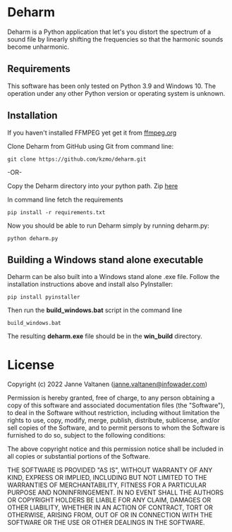 # Deharm

Deharm is a Python application that let's you distort the spectrum of a sound
file by linearly shifting the frequencies so that the harmonic sounds become
unharmonic.

## Requirements

This software has been only tested on Python 3.9 and Windows 10. The operation
under any other Python version or operating system is unknown.

## Installation

If you haven't installed FFMPEG yet get it from [ffmpeg.org](https://www.ffmpeg.org/)

Clone Deharm from GitHub using Git from command line:

``` console
git clone https://github.com/kzmo/deharm.git
```

-OR-

Copy the Deharm directory into your python path. Zip
[here](https://github.com/kzmo/deharm/zipball/master)


In command line fetch the requirements
``` console
pip install -r requirements.txt
```

Now you should be able to run Deharm simply by running deharm.py:
``` console
python deharm.py
```

## Building a Windows stand alone executable

Deharm can be also built into a Windows stand alone .exe file. Follow the
installation instructions above and install also PyInstaller:
``` console
pip install pyinstaller
```

Then run the **build_windows.bat** script in the command line
``` console
build_windows.bat
```

The resulting **deharm.exe** file should be in the **win_build** directory.

# License

Copyright (c) 2022 Janne Valtanen (janne.valtanen@infowader.com)

Permission is hereby granted, free of charge, to any person obtaining a copy
of this software and associated documentation files (the "Software"), to deal
in the Software without restriction, including without limitation the rights
to use, copy, modify, merge, publish, distribute, sublicense, and/or sell
copies of the Software, and to permit persons to whom the Software is
furnished to do so, subject to the following conditions:

The above copyright notice and this permission notice shall be included in all
copies or substantial portions of the Software.

THE SOFTWARE IS PROVIDED "AS IS", WITHOUT WARRANTY OF ANY KIND,
EXPRESS OR IMPLIED, INCLUDING BUT NOT LIMITED TO THE WARRANTIES OF
MERCHANTABILITY, FITNESS FOR A PARTICULAR PURPOSE AND NONINFRINGEMENT.
IN NO EVENT SHALL THE AUTHORS OR COPYRIGHT HOLDERS BE LIABLE FOR ANY CLAIM,
DAMAGES OR OTHER LIABILITY, WHETHER IN AN ACTION OF CONTRACT, TORT OR
OTHERWISE, ARISING FROM, OUT OF OR IN CONNECTION WITH THE SOFTWARE OR THE USE
OR OTHER DEALINGS IN THE SOFTWARE.
